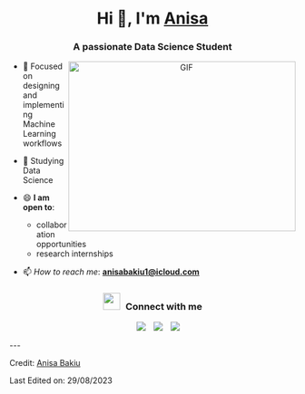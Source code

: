 <h1 align="center">Hi 👋, I'm <a href="https://github.com/Ann155a" target="blank">
Anisa</a></h1>
<h3 align="center">A passionate Data Science Student</h3>

<a target="_blank" align="center">
  <img align="right" top="500" height="300" width="400" alt="GIF" src="https://media.tenor.com/PP9v7VIs6R4AAAAd/scaler-create-impact.gif">
</a>

- 🔭 Focused on designing and implementing Machine Learning workflows

- 🌱 Studying Data Science
  
- 😄 **I am open to**:
	- collaboration opportunities 
	- research internships

- 📫 _How to reach me_: **anisabakiu1@icloud.com**
  
<h3 align="center" > <img src="https://media.giphy.com/media/iY8CRBdQXODJSCERIr/giphy.gif" width="30" height="30" style="margin-right: 10px;">Connect with me </h3>

<p align="center">

 <div align="center"  class="icons-social" style="margin-left: 10px;">
        <a style="margin-left: 10px;"  target="_blank" href="https://www.linkedin.com/in/anisa-bakiu-8888a10b1/">
			<img src="https://img.icons8.com/doodle/40/000000/linkedin--v2.png"></a>
        <a style="margin-left: 10px;" target="_blank" href="https://github.com/Ann155a">
		<img src="https://img.icons8.com/doodle/40/000000/github--v1.png"></a>
		<a style="margin-left: 10px;" target="_blank" href="https://stackoverflow.com/users/19318530/anisa">
				<img src="https://img.icons8.com/external-tal-revivo-color-tal-revivo/40/000000/external-stack-overflow-is-a-question-and-answer-site-for-professional-logo-color-tal-revivo.png"></a>
      </div>

</p>
---

Credit: [Anisa Bakiu](https://github.com/Ann155a)

Last Edited on: 29/08/2023
